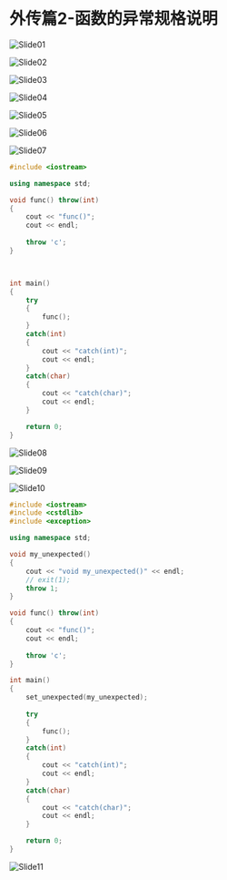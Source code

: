 # 外传篇2-函数的异常规格说明



![Slide01](外传篇2-函数的异常规格说明.assets/Slide01.PNG)



![Slide02](外传篇2-函数的异常规格说明.assets/Slide02.PNG)



![Slide03](外传篇2-函数的异常规格说明.assets/Slide03.PNG)



![Slide04](外传篇2-函数的异常规格说明.assets/Slide04.PNG)



![Slide05](外传篇2-函数的异常规格说明.assets/Slide05.PNG)



![Slide06](外传篇2-函数的异常规格说明.assets/Slide06.PNG)



![Slide07](外传篇2-函数的异常规格说明.assets/Slide07.PNG)

```cpp
#include <iostream>

using namespace std;

void func() throw(int)
{
    cout << "func()";
    cout << endl;
    
    throw 'c';
}



int main()
{
    try 
    {
        func();
    } 
    catch(int) 
    {
        cout << "catch(int)";
        cout << endl;
    } 
    catch(char) 
    {
        cout << "catch(char)";
        cout << endl;
    }

    return 0;
}
```

![Slide08](外传篇2-函数的异常规格说明.assets/Slide08.PNG)



![Slide09](外传篇2-函数的异常规格说明.assets/Slide09.PNG)



![Slide10](外传篇2-函数的异常规格说明.assets/Slide10.PNG)

```cpp
#include <iostream>
#include <cstdlib>
#include <exception>

using namespace std;

void my_unexpected()
{
    cout << "void my_unexpected()" << endl;
    // exit(1);
    throw 1;
}

void func() throw(int)
{
    cout << "func()";
    cout << endl;
    
    throw 'c';
}

int main()
{
    set_unexpected(my_unexpected);
    
    try 
    {
        func();
    } 
    catch(int) 
    {
        cout << "catch(int)";
        cout << endl;
    } 
    catch(char) 
    {
        cout << "catch(char)";
        cout << endl;
    }

    return 0;
}
```

![Slide11](外传篇2-函数的异常规格说明.assets/Slide11.PNG)